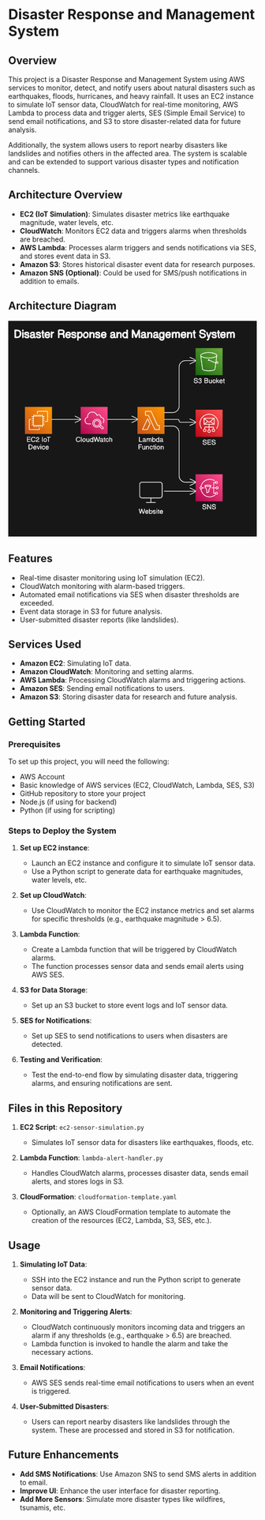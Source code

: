 # Disaster Response and Management System

## Overview
This project is a Disaster Response and Management System using AWS services to monitor, detect, and notify users about natural disasters such as earthquakes, floods, hurricanes, and heavy rainfall. It uses an EC2 instance to simulate IoT sensor data, CloudWatch for real-time monitoring, AWS Lambda to process data and trigger alerts, SES (Simple Email Service) to send email notifications, and S3 to store disaster-related data for future analysis.

Additionally, the system allows users to report nearby disasters like landslides and notifies others in the affected area. The system is scalable and can be extended to support various disaster types and notification channels.

## Architecture Overview
- **EC2 (IoT Simulation)**: Simulates disaster metrics like earthquake magnitude, water levels, etc.
- **CloudWatch**: Monitors EC2 data and triggers alarms when thresholds are breached.
- **AWS Lambda**: Processes alarm triggers and sends notifications via SES, and stores event data in S3.
- **Amazon S3**: Stores historical disaster event data for research purposes.
- **Amazon SNS (Optional)**: Could be used for SMS/push notifications in addition to emails.

## Architecture Diagram
![Architecture Diagram](/cloud.png) 

## Features
- Real-time disaster monitoring using IoT simulation (EC2).
- CloudWatch monitoring with alarm-based triggers.
- Automated email notifications via SES when disaster thresholds are exceeded.
- Event data storage in S3 for future analysis.
- User-submitted disaster reports (like landslides).

## Services Used
- **Amazon EC2**: Simulating IoT data.
- **Amazon CloudWatch**: Monitoring and setting alarms.
- **AWS Lambda**: Processing CloudWatch alarms and triggering actions.
- **Amazon SES**: Sending email notifications to users.
- **Amazon S3**: Storing disaster data for research and future analysis.

## Getting Started

### Prerequisites
To set up this project, you will need the following:
- AWS Account
- Basic knowledge of AWS services (EC2, CloudWatch, Lambda, SES, S3)
- GitHub repository to store your project
- Node.js (if using for backend)
- Python (if using for scripting)

### Steps to Deploy the System

1. **Set up EC2 instance**:
   - Launch an EC2 instance and configure it to simulate IoT sensor data.
   - Use a Python script to generate data for earthquake magnitudes, water levels, etc.

2. **Set up CloudWatch**:
   - Use CloudWatch to monitor the EC2 instance metrics and set alarms for specific thresholds (e.g., earthquake magnitude > 6.5).

3. **Lambda Function**:
   - Create a Lambda function that will be triggered by CloudWatch alarms.
   - The function processes sensor data and sends email alerts using AWS SES.

4. **S3 for Data Storage**:
   - Set up an S3 bucket to store event logs and IoT sensor data.

5. **SES for Notifications**:
   - Set up SES to send notifications to users when disasters are detected.

6. **Testing and Verification**:
   - Test the end-to-end flow by simulating disaster data, triggering alarms, and ensuring notifications are sent.

## Files in this Repository

1. **EC2 Script**: `ec2-sensor-simulation.py`
   - Simulates IoT sensor data for disasters like earthquakes, floods, etc.

2. **Lambda Function**: `lambda-alert-handler.py`
   - Handles CloudWatch alarms, processes disaster data, sends email alerts, and stores logs in S3.

3. **CloudFormation**: `cloudformation-template.yaml`
   - Optionally, an AWS CloudFormation template to automate the creation of the resources (EC2, Lambda, S3, SES, etc.).

## Usage

1. **Simulating IoT Data**:
   - SSH into the EC2 instance and run the Python script to generate sensor data.
   - Data will be sent to CloudWatch for monitoring.

2. **Monitoring and Triggering Alerts**:
   - CloudWatch continuously monitors incoming data and triggers an alarm if any thresholds (e.g., earthquake > 6.5) are breached.
   - Lambda function is invoked to handle the alarm and take the necessary actions.

3. **Email Notifications**:
   - AWS SES sends real-time email notifications to users when an event is triggered.

4. **User-Submitted Disasters**:
   - Users can report nearby disasters like landslides through the system. These are processed and stored in S3 for notification.

## Future Enhancements

- **Add SMS Notifications**: Use Amazon SNS to send SMS alerts in addition to email.
- **Improve UI**: Enhance the user interface for disaster reporting.
- **Add More Sensors**: Simulate more disaster types like wildfires, tsunamis, etc.
